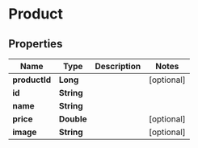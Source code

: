 

# Product

## Properties

Name | Type | Description | Notes
------------ | ------------- | ------------- | -------------
**productId** | **Long** |  |  [optional]
**id** | **String** |  | 
**name** | **String** |  | 
**price** | **Double** |  |  [optional]
**image** | **String** |  |  [optional]



